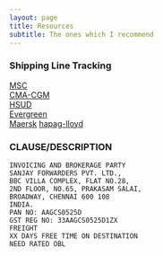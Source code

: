 ```yaml
---
layout: page
title: Resources
subtitle: The ones which I recommend
---
```


### Shipping Line Tracking

[MSC](https://www.msc.com/track-a-shipment?agencyPath=mwi) <br>
[CMA-CGM](https://www.cma-cgm.com/ebusiness/tracking) <br>
[HSUD](https://www.hamburgsud-line.com/liner/en/liner_services/ecommerce/visibility/track_trace/index.html) <br>
[Evergreen](https://www.shipmentlink.com/servlet/TDB1_CargoTracking.do) <br>
[Maersk](https://www.maersk.com/tracking/)
[hapag-lloyd](https://www.hapag-lloyd.com/en/online-business/track/track.html)

### CLAUSE/DESCRIPTION

```
INVOICING AND BROKERAGE PARTY
SANJAY FORWARDERS PVT. LTD.,
BBC VILLA COMPLEX, FLAT NO.28,
2ND FLOOR, NO.65, PRAKASAM SALAI,
BROADWAY, CHENNAI 600 108
INDIA.
PAN NO: AAGCS0525D
GST REG NO: 33AAGCS0525D1ZX
FREIGHT 
XX DAYS FREE TIME ON DESTINATION 
NEED RATED OBL
```
